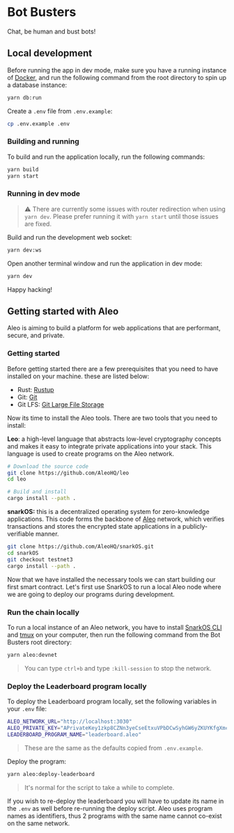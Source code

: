 # Bot Busters

Chat, be human and bust bots!

## Local development

Before running the app in dev mode, make sure you have a running instance of [Docker](https://www.docker.com/), and run the following command from the root directory to spin up a database instance:

```sh
yarn db:run
```

Create a `.env` file from `.env.example`:

```sh
cp .env.example .env
```

### Building and running

To build and run the application locally, run the following commands:

```sh
yarn build
yarn start
```

### Running in dev mode

> ⚠️ There are currently some issues with router redirection when using `yarn dev`. Please prefer running it with `yarn start` until those issues are fixed.

Build and run the development web socket:

```sh
yarn dev:ws
```

Open another terminal window and run the application in dev mode:

```sh
yarn dev
```

Happy hacking!

## Getting started with Aleo

Aleo is aiming to build a platform for web applications that are performant, secure, and private.

### Getting started

Before getting started there are a few prerequisites that you need to have installed on your machine. these are listed below:

- Rust: [Rustup](https://rustup.rs/)
- Git: [Git](https://git-scm.com/downloads)
- Git LFS: [Git Large File Storage](https://git-lfs.github.com/)

Now its time to install the Aleo tools. There are two tools that you need to install:

**Leo**: a high-level language that abstracts low-level cryptography concepts and makes it easy to integrate private applications into your stack. This language is used to create programs on the Aleo network.

```bash
# Download the source code
git clone https://github.com/AleoHQ/leo
cd leo

# Build and install
cargo install --path .
```

**snarkOS:** this is a decentralized operating system for zero-knowledge applications. This code forms the backbone of [Aleo](https://aleo.org/) network, which verifies transactions and stores the encrypted state applications in a publicly-verifiable manner.

```bash
git clone https://github.com/AleoHQ/snarkOS.git
cd snarkOS
git checkout testnet3
cargo install --path .
```

Now that we have installed the necessary tools we can start building our first smart contract. Let's first use SnarkOS to run a local Aleo node where we are going to deploy our programs during development.

### Run the chain locally

To run a local instance of an Aleo network, you have to install [SnarkOS CLI](https://github.com/AleoHQ/snarkOS?tab=readme-ov-file#22-installation) and [tmux](https://github.com/tmux/tmux/wiki/Installing) on your computer, then run the following command from the Bot Busters root directory:

```sh
yarn aleo:devnet
```

> You can type `ctrl+b` and type `:kill-session` to stop the network.

### Deploy the Leaderboard program locally

To deploy the Leaderboard program locally, set the following variables in your `.env` file:

```sh
ALEO_NETWORK_URL="http://localhost:3030"
ALEO_PRIVATE_KEY="APrivateKey1zkp8CZNn3yeCseEtxuVPbDCwSyhGW6yZKUYKfgXmcpoGPWH"
LEADERBOARD_PROGRAM_NAME="leaderboard.aleo"
```

> These are the same as the defaults copied from `.env.example`.

Deploy the program:

```sh
yarn aleo:deploy-leaderboard
```

> It's normal for the script to take a while to complete.

If you wish to re-deploy the leaderboard you will have to update its name in the `.env` as well before re-running the deploy script. Aleo uses program names as identifiers, thus 2 programs with the same name cannot co-exist on the same network.
